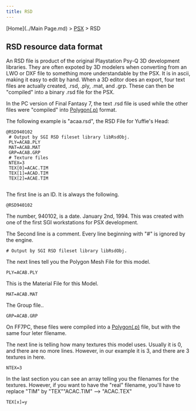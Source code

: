 ```yaml
---
title: RSD
---
```


[Home](../Main Page.md) > [PSX](../PSX.md) > RSD

## RSD resource data format

An RSD file is product of the original Playstation Psy-Q 3D development libraries. They are often expoted by 3D modelers when converting from an LWO or DXF file to something more understandable by the PSX. It is in ascii, making it easy to edit by hand. When a 3D editor does an export, four text files are actually created, .rsd, .ply, .mat, and .grp. These can then be "compiled" into a binary .rsd file for the PSX.

In the PC version of Final Fantasy 7, the text .rsd file is used while the other files were "compiled" into [Polygon(.p)](../FF7/P.md) format.

The following example is "acaa.rsd", the RSD File for Yuffie's Head:

`@RSD940102`  
` # Output by SGI RSD fileset library libRsdObj.`  
` PLY=ACAB.PLY`  
` MAT=ACAB.MAT`  
` GRP=ACAB.GRP`  
` # Texture files`  
` NTEX=3`  
` TEX[0]=ACAC.TIM`  
` TEX[1]=ACAD.TIM `  
` TEX[2]=ACAE.TIM`  
` `

The first line is an ID. It is always the following.

`@RSD940102`

The number, 940102, is a date. January 2nd, 1994. This was created with one of the first SGI workstations for PSX development.

The Second line is a comment. Every line beginning with "\#" is ignored by the engine.

`# Output by SGI RSD fileset library libRsdObj.`

The next lines tell you the Polygon Mesh File for this model.

`PLY=ACAB.PLY`

This is the Material File for this Model.

`MAT=ACAB.MAT`

The Group file..

`GRP=ACAB.GRP`

On FF7PC, these files were compiled into a [Polygon(.p)](../FF7/P.md) file, but with the same four leter filename.

The next line is telling how many textures this model uses. Usually it is 0, and there are no more lines. However, in our example it is 3, and there are 3 textures in here.

`NTEX=3`

In the last section you can see an array telling you the filenames for the textures. However, if you want to have the "real" filename, you'll have to replace "TIM" by "TEX""ACAC.TIM" --&gt; "ACAC.TEX"

`TEX[x]=y`

